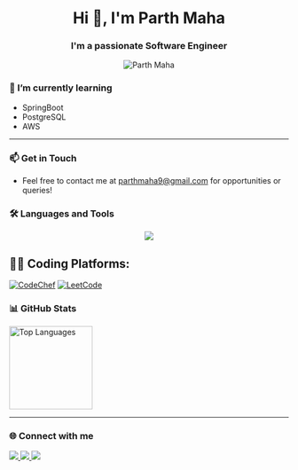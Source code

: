 <h1 align="center">Hi 👋, I'm Parth Maha</h1>

<h3 align="center">I'm a passionate Software Engineer</h3>

<p align="center"> 
  <img src="https://komarev.com/ghpvc/?username=parthmahaa&label=Profile%20views&color=0e75b6&style=flat" alt="Parth Maha"/> 
</p>

### 🌱 I’m currently learning
- SpringBoot
- PostgreSQL
- AWS

---

### 📫 Get in Touch
- Feel free to contact me at [parthmaha9@gmail.com](mailto:parthmaha9@gmail.com) for opportunities or queries!


### 🛠 Languages and Tools

<p align="center">
  <a href="https://skillicons.dev">
    <img src="https://skillicons.dev/icons?i=git,css,html,tailwind,cpp,java,py,js,ts,nextjs,react,nodejs,expressjs,postgres,mysql,mongodb,aws,docker,postman" />
  </a>
</p>

## 🧑‍💻 Coding Platforms:
[![CodeChef](https://img.shields.io/badge/CodeChef-%23964B00.svg?style=for-the-badge&logo=CodeChef&logoColor=white)](https://www.codechef.com/users/parthmaha)
[![LeetCode](https://img.shields.io/badge/LeetCode-000000?style=for-the-badge&logo=LeetCode&logoColor=#d16c06)](https://leetcode.com/u/parthmaha/)

### 📊 GitHub Stats

<p align="left">
  <img src="https://github-readme-stats.vercel.app/api/top-langs?username=parthmahaa&locale=en&hide_title=false&layout=compact&card_width=320&langs_count=5&theme=dark&hide_border=false" height="150" alt="Top Languages" />
</p>

---

### 🌐 Connect with me

<p align="left">
  <a href="https://www.instagram.com/parthmaha" target="_blank">
    <img src="https://skillicons.dev/icons?i=instagram" />
  </a>
  <a href="mailto:parthmaha9@gmail.com" target="_blank">
    <img src="https://skillicons.dev/icons?i=gmail" />
  </a>
  <a href="https://www.linkedin.com/in/parth-maha-8a3079200/" target="_blank">
    <img src="https://skillicons.dev/icons?i=linkedin" />
  </a>
</p>


